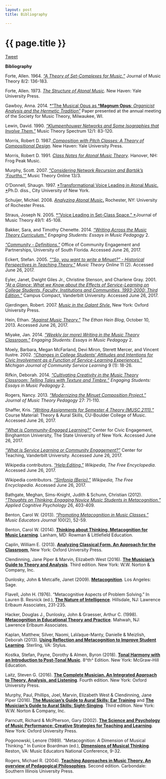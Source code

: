 ```yaml
---
layout: post
title: Bibliography

---
```


{{ page.title }}
================

<a href="https://twitter.com/share" class="twitter-share-button" data-via="FlipCampMT">Tweet</a>
<script>!function(d,s,id){var js,fjs=d.getElementsByTagName(s)[0],p=/^http:/.test(d.location)?'http':'https';if(!d.getElementById(id)){js=d.createElement(s);js.id=id;js.src=p+'://platform.twitter.com/widgets.js';fjs.parentNode.insertBefore(js,fjs);}}(document, 'script', 'twitter-wjs');</script>


**Bibliography**

Forte, Allen. 1964. [*“A Theory of Set-Complexes for
Music.”*](http://www.jstor.org/stable/843079) Journal of Music Theory
8/2: 136-183.

Forte, Allen. 1973. [*The Structure of Atonal
Music*](https://openlibrary.org/books/OL5307893M/The_structure_of_atonal_music.).
New Haven: Yale University Press.

Gawboy, Anna. 2014. [*“The Musical Opus as
*](http://www.ams-net.org/abstracts/2014-Milwaukee.pdf)[**Magnum
Opus**](http://www.ams-net.org/abstracts/2014-Milwaukee.pdf)[*:
Organicist Analysis and the Hermetic
Tradition”*](http://www.ams-net.org/abstracts/2014-Milwaukee.pdf) Paper
presented at the annual meeting of the Society for Music Theory,
Milwaukee, WI.

Lewin, David. 1990. [*“Klumpenhouwer Networks and Some Isographies that
Involve
Them.”*](http://www.jstor.org/stable/746147?seq=1#page_scan_tab_contents)
Music Theory Spectrum 12/1: 83-120.

Morris, Robert D. 1987.[
](https://openlibrary.org/books/OL2386927M/Composition_with_pitch-classes)[*Composition
with Pitch Classes: A Theory of Compositional
Design*](https://openlibrary.org/books/OL2386927M/Composition_with_pitch-classes).
New Haven: Yale University Press.

Morris, Robert D. 1991. [*Class Notes for Atonal Music
Theory*](https://openlibrary.org/works/OL4969787W/Class_notes_for_atonal_music_theory).
Hanover, NH: Frog Peak Music.

Murphy, Scott. 2007. [*“Considering Network Recursion and Bartók’s
‘Fourths.’”*](http://www.mtosmt.org/issues/mto.07.13.3/mto.07.13.3.murphy.html)
Music Theory Online 13/3.

O’Donnell, Shaugn. 1997. [*Transformational Voice Leading in Atonal
Music.
*](https://books.google.com/books/about/Transformational_Voice_Leading_in_Atonal.html?id=B9KhOwAACAAJ)Ph.D.
diss., City University of New York.

Schuijer, Michiel. 2008. [*Analyzing Atonal
Music*](https://openlibrary.org/works/OL11999910W/Analyzing_atonal_music)[**.**](https://openlibrary.org/works/OL11999910W/Analyzing_atonal_music)
Rochester, NY: University of Rochester Press.

Straus, Joseph N. 2005. [*“Voice Leading in Set-Class Space.”
*](http://www.jstor.org/stable/27639391)Journal of Music Theory 49/1:
45-108.

Bakker, Sara, and Timothy Chenette. 2014. [*“Writing Across the Music
Theory
Curriculum.”*](http://flipcamp.org/engagingstudents2/essays/bakkerchenette.html)
*Engaging Students: Essays in Music Pedagogy* 2.

[*“Community -
Definitions.”*](http://www.usf.edu/engagement/community/definitions.aspx)
Office of Community Engagement and Partnerships, University of South
Florida. Accessed June 26, 2017.

Eckert, Stefan. 2005. [*““So, you want to write a Minuet?” - Historical
Perspectives in Teaching
Theory.”*](http://www.mtosmt.org/issues/mto.05.11.2/mto.05.11.2.eckert_frames.html)
*Music Theory Online* 11 (2). Accessed June 26, 2017.

Eyler, Janet, Dwight Giles Jr., Christine Stenson, and Charlene Gray.
2001. [*“At a Glance: What we Know about the Effects of Service-Learning
on College Students, Faculty, Institutions and Communities, 1993-2000:
Third
Edition.”*](http://www.compact.org/wp-content/uploads/resources/downloads/aag.pdf)
Campus Compact, Vanderbilt University. Accessed June 26, 2017.

Gjerdingen, Robert. 2007. [*Music in the Galant
Style.*](https://openlibrary.org/books/OL18014958M/Music_in_the_galant_style)
New York: Oxford University Press.

Hein, Ethan. [*“Against Music
Theory.”*](http://www.ethanhein.com/wp/2013/against-music-theory/) *The
Ethan Hein Blog*, October 10, 2013. Accessed June 26, 2017.

Miyake, Jan. 2014. [*“Weekly (or more) Writing in the Music Theory
Classroom.”*](http://flipcamp.org/engagingstudents2/essays/miyake2.html)
*Engaging Students: Essays in Music Pedagogy* 2.

Moely, Barbara, Megan McFarland, Devi Miron, Sterett Mercer, and Vincent
Ilustre. 2002. [*“Changes in College Students’ Attitudes and Intentions
for Civic Involvement as a Function of Service-Learning
Experiences.”*](http://quod.lib.umich.edu/m/mjcsl/3239521.0009.102/1/--changes-in-college-students-attitudes-and-intentions-for?rgn=full+text;view=image)
*Michigan Journal of Community Service Learning* 9 (1): 18-26.

Rifkin, Deborah. 2014. [*“Cultivating Creativity in the Music Theory
Classroom: Telling Tales with Texture and
Timbre.”*](http://flipcamp.org/engagingstudents2/essays/rifkin.html)
*Engaging Students: Essays in Music Pedagogy* 2.

Rogers, Nancy. 2013. [*“Modernizing the Minuet Composition
Project.”*](https://drive.google.com/file/d/0B0ZI8di-pEDvSU5vRG9nbVg3ZFk/view)
*Journal of Music Theory Pedagogy* 27: 71-110.

Shaffer, Kris. [*“Writing Assignments for Semester 4 Theory (MUSC
2111).”*](http://courses.shaffermusic.com/mt4-writing.html) Course
Material: Theory & Aural Skills, CU-Boulder College of Music. Accessed
June 26, 2017.

[*“What is Community-Engaged
Learning?”*](https://www.binghamton.edu/cce/faculty/engaged-teaching/course-development/index.html)
Center for Civic Engagement, Binghamton University, The State University
of New York. Accessed June 26, 2017.

[*“What is Service Learning or Community
Engagement?”*](https://cft.vanderbilt.edu/guides-sub-pages/teaching-through-community-engagement/)
Center for Teaching, Vanderbilt University. Accessed June 26, 2017.

Wikipedia contributors.
[*“Help:Editing.”*](https://en.wikipedia.org/wiki/Help:Editing)
*Wikipedia, The Free Encyclopedia*. Accessed June 26, 2017.

Wikipedia contributors. [*“Sinfonia
(Berio).”*](https://en.wikipedia.org/wiki/Sinfonia_(Berio)) *Wikipedia,
The Free Encyclopedia*. Accessed June 26, 2017.

Bathgate, Meghan, Sims-Knight, Judith & Schunn, Christian (2012).
[*“Thoughts on Thinking: Engaging Novice Music Students in
Metacognition.”*](http://onlinelibrary.wiley.com/doi/10.1002/acp.1842/abstract)
*Applied Cognitive Psychology* 26, 403-409.

Benton, Carol W. (2013). [*“Promoting Metacognition in Music
Classes.”*](https://eric.ed.gov/?q=%E2%80%9CThoughts+on+Thinking%3a+Engaging+Novice+Music+Students+in+Metacognition%E2%80%9D&id=EJ1020135)
*Music Educators Journal* 100(2), 52-59.

Benton, Carol W. (2014). [**Thinking about Thinking. Metacognition for
Music
Learning**](https://books.google.ca/books/about/Thinking_about_Thinking.html?id=dT_oAgAAQBAJ&redir_esc=y)*.*
Lanham, MD: Rowman & Littlefield Education.

Caplin, William E. (2013). [**Analyzing Classical Form. An Approach for
the
Classroom**](https://openlibrary.org/search?q=Analyzing+classical+form)[*.*](https://openlibrary.org/search?q=Analyzing+classical+form)
New York: Oxford University Press.

Clendinning, Jane Piper & Marvin, Elizabeth West (2016). [**The
Musician’s Guide to Theory and
Analysis**](http://books.wwnorton.com/books/webad.aspx?id=4294990317).
Third edition. New York: W.W. Norton & Company, Inc.

Dunlosky, John & Metcalfe, Janet (2009).
[**Metacognition**](https://books.google.ca/books?id=xHtJADBpp-IC&source=gbs_similarbooks).
Los Angeles: Sage.

Flavell, John H. (1976). “Metacognitive Aspects of Problem Solving.” In
Lauren B. Resnick (ed.), [**The Nature of
Intelligence**](https://books.google.ca/books?id=xfmKPQAACAAJ&dq=The+nature+of+intelligence&hl=en&sa=X&ved=0ahUKEwj5rfWN0efUAhWCND4KHfB5AHcQ6AEIRTAF).
Hillsdale, NJ: Lawrence Erlbaum Associates, 231-235.

Hacker, Douglas J., Dunlosky, John & Graesser, Arthur C. (1998).
[**Metacognition in Educational Theory and
Practice**](https://books.google.ca/books/about/Metacognition_in_Educational_Theory_and.html?id=OUCNcfrljhQC&redir_esc=y).
Mahwah, NJ: Lawrence Erlbaum Associates.

Kaplan, Matthew, Silver, Naomi, LaVaque-Manty, Danielle & Meizlish,
Deborah (2013). [**Using Reflection and Metacognition to Improve Student
Learning**](https://www.amazon.ca/Reflection-Metacognition-Improve-Student-Learning/dp/1579228259).
Sterling, VA: Stylus.

Kostka, Stefan, Payne, Dorothy & Almen, Byron (2018). [**Tonal Harmony
with an Introduction to Post-Tonal
Music**](http://www.mheducation.com/highered/product/M125944709X.html).
8^th^ Edition. New York: McGraw-Hill Education.

Laitz, Steven G. (2016). [**The Complete Musician. An Integrated
Approach to Theory, Analysis, and
Listening**](https://global.oup.com/ushe/product/the-complete-musician-9780199347094?cc=ca&lang=en&).
Fourth edition. New York: Oxford University Press.

Murphy, Paul, Phillips, Joel, Marvin, Elizabeth West & Clendinning, Jane
Piper (2016). [**The Musician’s Guide to Aural Skills: Ear
Training**](http://books.wwnorton.com/books/webad.aspx?id=4294990442)
and [**The Musician’s Guide to Aural Skills:
Sight-Singing**](http://books.wwnorton.com/books/webad.aspx?id=4294990441).
Third edition. New York: W.W. Norton & Company, Inc.

Parncutt, Richard & McPherson, Gary (2002). [**The Science and
Psychology of Music Performance: Creative Strategies for Teaching and
Learning**](https://books.google.ca/books/about/The_Science_and_Psychology_of_Music_Perf.html?id=l5unYHW80csC).
New York: Oxford University Press.

Pogonowski, Lenore (1989). “Metacognition: A Dimension of Musical
Thinking.” In Eunice Boardman (ed.), [**Dimensions of Musical
Thinking**](https://books.google.ca/books/about/Dimensions_of_Musical_Thinking.html?id=tNlxL2_VkkkC&redir_esc=y).
Reston, VA: Music Educators National Conference, 9-32.

Rogers, Michael R. (2004). [**Teaching Approaches in Music Theory. An
overview of Pedagogical
Philosophies**](https://openlibrary.org/works/OL5595277W/Teaching_approaches_in_music_theory).
Second edition. Carbondale: Southern Illinois University Press.
